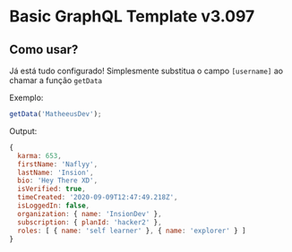 # **Basic GraphQL Template v3.097**

## **Como usar?**

Já está tudo configurado! Simplesmente substitua o campo `[username]` ao chamar a função `getData`

Exemplo:
```js
getData('MatheeusDev');
```

Output:
```js
{
  karma: 653,
  firstName: 'Naflyy',
  lastName: 'Insion',
  bio: 'Hey There XD',
  isVerified: true,
  timeCreated: '2020-09-09T12:47:49.218Z',
  isLoggedIn: false,
  organization: { name: 'InsionDev' },
  subscription: { planId: 'hacker2' },
  roles: [ { name: 'self learner' }, { name: 'explorer' } ]
}
```
